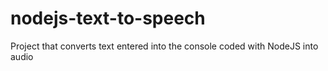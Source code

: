 # nodejs-text-to-speech
Project that converts text entered into the console coded with NodeJS into audio
